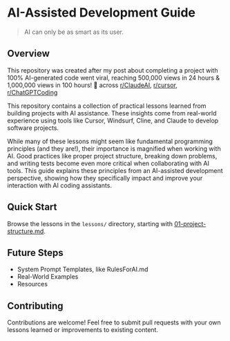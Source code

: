 # AI-Assisted Development Guide

> AI can only be as smart as its user.

## Overview

This repository was created after my post about completing a project with 100% AI-generated code went viral, reaching 500,000 views in 24 hours & 1,000,000 views in 100 hours! 🥳 across [r/ClaudeAI](https://www.reddit.com/r/ClaudeAI/comments/1jj2ucr/i_completed_a_project_with_100_aigenerated_code/), [r/cursor](https://www.reddit.com/r/cursor/comments/1jj2uan/i_completed_a_project_with_100_aigenerated_code/), [r/ChatGPTCoding](https://www.reddit.com/r/ChatGPTCoding/comments/1jj0q2p/i_completed_a_project_with_100_aigenerated_code/)

This repository contains a collection of practical lessons learned from building projects with AI assistance. These insights come from real-world experience using tools like Cursor, Windsurf, Cline, and Claude to develop software projects.

While many of these lessons might seem like fundamental programming principles (and they are!), their importance is magnified when working with AI. Good practices like proper project structure, breaking down problems, and writing tests become even more critical when collaborating with AI tools. This guide explains these principles from an AI-assisted development perspective, showing how they specifically impact and improve your interaction with AI coding assistants.

## Quick Start

Browse the lessons in the `lessons/` directory, starting with [01-project-structure.md](lessons/01-project-structure.md).

## Future Steps

-   System Prompt Templates, like RulesForAI.md
-   Real-World Examples
-   Resources

## Contributing

Contributions are welcome! Feel free to submit pull requests with your own lessons learned or improvements to existing content.
